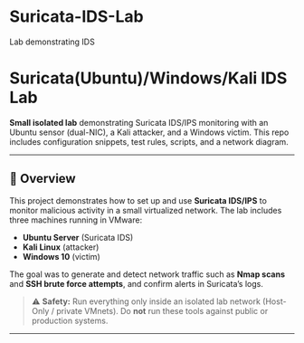 # Suricata-IDS-Lab
Lab demonstrating IDS  
# Suricata(Ubuntu)/Windows/Kali IDS Lab

**Small isolated lab** demonstrating Suricata IDS/IPS monitoring with an Ubuntu sensor (dual-NIC), a Kali attacker, and a Windows victim. This repo includes configuration snippets, test rules, scripts, and a network diagram.

---

## 🔹 Overview
This project demonstrates how to set up and use **Suricata IDS/IPS** to monitor malicious activity in a small virtualized network. The lab includes three machines running in VMware:

- **Ubuntu Server** (Suricata IDS)
- **Kali Linux** (attacker)
- **Windows 10** (victim)

The goal was to generate and detect network traffic such as **Nmap scans** and **SSH brute force attempts**, and confirm alerts in Suricata’s logs.

> ⚠️ **Safety:** Run everything only inside an isolated lab network (Host-Only / private VMnets). Do **not** run these tools against public or production systems.

---
